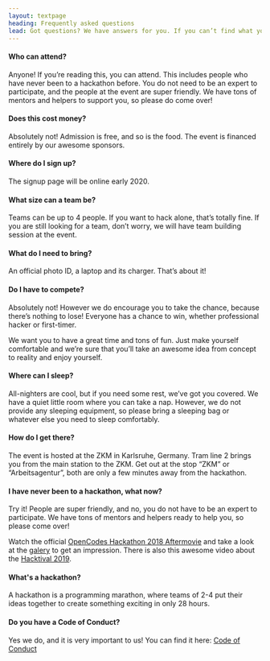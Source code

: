 ```yaml
---
layout: textpage
heading: Frequently asked questions
lead: Got questions? We have answers for you. If you can’t find what you’re looking for, send an email to info@hackundsoehne.de
---
```


#### Who can attend?

Anyone! If you’re reading this, you can attend. This includes people who have never been to a hackathon before. You do not need to be an expert to participate, and the people at the event are super friendly. We have tons of mentors and helpers to support you, so please do come over!

#### Does this cost money?

Absolutely not! Admission is free, and so is the food. The event is financed entirely by our awesome sponsors.

#### Where do I sign up?

The signup page will be online early 2020.

#### What size can a team be?

Teams can be up to 4 people. If you want to hack alone, that’s totally fine. If you are still looking for a team, don’t worry, we will have team building session at the event.

#### What do I need to bring?

An official photo ID, a laptop and its charger. That’s about it!

#### Do I have to compete?

Absolutely not! However we do encourage you to take the chance, because there’s nothing to lose! Everyone has a chance to win, whether professional hacker or first-timer.

We want you to have a great time and tons of fun. Just make yourself comfortable and we’re sure that you’ll take an awesome idea from concept to reality and enjoy yourself.

#### Where can I sleep?

All-nighters are cool, but if you need some rest, we’ve got you covered. We have a quiet little room where you can take a nap. However, we do not provide any sleeping equipment, so please bring a sleeping bag or whatever else you need to sleep comfortably.

#### How do I get there?

The event is hosted at the ZKM in Karlsruhe, Germany. Tram line 2 brings you from the main station to the ZKM. Get out at the stop “ZKM” or “Arbeitsagentur”, both are only a few minutes away from the hackathon.

#### I have never been to a hackathon, what now?

Try it! People are super friendly, and no, you do not have to be an expert to participate. We have tons of mentors and helpers ready to help you, so please come over!

Watch the official [OpenCodes Hackathon 2018 Aftermovie](https://www.youtube.com/watch?v=-a3AVD9Izk0) and take a look at the [galery](https://www.flickr.com/photos/hackundsoehne/sets/72157692350508402/) to get an impression. There is also this awesome video about the [Hacktival 2019](https://www.youtube.com/watch?v=ZlABqH9f7mA).

#### What's a hackathon?

A hackathon is a programming marathon, where teams of 2-4 put their ideas together to create something exciting in only 28 hours.

#### Do you have a Code of Conduct?

Yes we do, and it is very important to us! You can find it here: [Code of Conduct](/coc-public.pdf)